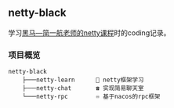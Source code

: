 ## netty-black

学习[黑马—简一航老师的netty课程](https://www.bilibili.com/video/BV1py4y1E7oA)时的coding记录。



### 项目概览

```
netty-black
    ├───netty-learn      📓 netty框架学习 
    ├───netty-chat       ☎️ 实现简易聊天室
    └───netty-rpc        ♾️ 基于nacos的rpc框架
```



